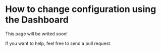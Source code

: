 # How to change configuration using the Dashboard

This page will be writed soon!

If you want to help, feel free to send a pull request.